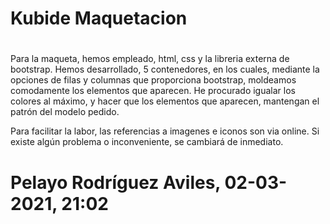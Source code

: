 # Kubide Maquetacion
#
 Para la maqueta, hemos empleado, html, css y la libreria externa de bootstrap.
 Hemos desarrollado, 5 contenedores, en los cuales, mediante la opciones de filas y columnas que proporciona bootstrap, moldeamos
 comodamente los elementos que aparecen. He procurado igualar los colores al máximo, y hacer que los elementos que aparecen, mantengan
 el patrón del modelo pedido. 
 
 Para facilitar la labor, las referencias a imagenes e iconos son via online.
 Si existe algún problema o inconveniente, se cambiará de inmediato.

# Pelayo Rodríguez Aviles, 02-03-2021, 21:02
